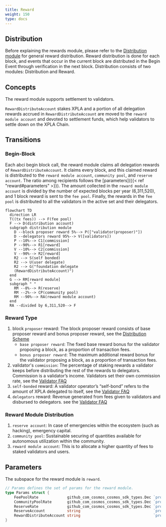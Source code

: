 ```yaml
---
title: Reward
weight: 150
type: docs
---
```


## Distribution

Before explaining the rewards module, please refer to the [Distribution module](https://docs.xpla.io/develop/develop/core-modules/distribution/) for general reward distribution. Reward distribution is done for each block, and events that occur in the current block are distributed in the Begin Event through verification in the next block. Distribution consists of two modules: Distribution and Reward.

## Concepts

The reward module supports settlement to validators.

`RewardDistributeAccount` stakes XPLA and a portion of all delegation rewards accrued in `RewardDistributeAccount` are moved to the `reward module account` and devoted to settlement funds, which help validators to settle down on the XPLA Chain.

## Transitions

### Begin-Block

Each abci begin block call, the reward module claims all delegation rewards of `RewardDistributeAccount`. It claims every block, and this claimed reward is distributed to the `reward module account`, `community pool`, and `reserve account`. The ratio among recipients follows the [parameters]({{< ref "reward#parameters" >}}). The amount collected in the `reward module account` is divided by the number of expected blocks per year (6,311,520), and 1 block reward is sent to the `fee pool`. Finally, the rewards in the `fee pool` is distributed to all the validators in the active set and their delegators.

```mermaid
flowchart TD
  direction LR
  T((tx fees)) --> F(fee pool)
  F --> D(distribution account)
  subgraph distribution module
    D --block proposer reward 5%--> P(["validator(proposer)"])
    D --delegators reward 95%--> V([validators])
    P --10%--> C1[commission]
    P --90%--> R1[reward]
    V --10%--> C2[commission]
    V --90%--> R2[reward]
    R2 --> S(self bonded)
    R2 --> U(user delegate)
    R2 --> G("foundation delegate
    (RewardDistributeAccount)")
  end
  G --> RM[reward module]
  subgraph " "
    RM --8%--> R(reserve)
    RM --2%--> CP(community pool)
    RM --90%--> RA(reward module account)
  end
  RA --divided by 6,311,520--> F
```

### Reward Type

1. block `proposer` reward: The block proposer reward consists of base proposer reward and bonus proposer reward, see the [Distribution Scheme](https://docs.xpla.io/develop/develop/core-modules/distribution/#the-distribution-scheme)
    - `base proposer reward`: The fixed base reward bonus for the validator proposing a block, as a proportion of transaction fees.
    - `bonus proposer reward`: The maximum additional reward bonus for the validator proposing a block, as a proportion of transaction fees.
2. validator's `commission`: The percentage of staking rewards a validator keeps before distributing the rest of the rewards to delegators. Commission is a validator’s income. Validators set their own commission rate, see the [Validator FAQ](https://docs.xpla.io/full-node/full-node/manage-a-validator/validator-faq/#what-is-a-validators-commission)
3. `self-bonded` reward: A validator operator’s “self-bond” refers to the amount of XPLA delegated to itself, see the [Validator FAQ](https://docs.xpla.io/full-node/full-node/manage-a-validator/validator-faq/#are-validators-required-to-self-bond-xpla)
4. `delegators` reward: Revenue generated from fees given to validators and disbursed to delegators. see the [Validator FAQ](https://docs.xpla.io/full-node/full-node/manage-a-validator/validator-faq/#rewards)

### Reward Module Distribution
1. `reserve account`: In case of emergencies within the ecosystem (such as hacking), emergency capital.
2. `community pool`: Sustainable securing of quantities available for autonomous utilization within the community.
3. `reward module account`: This is to allocate a higher quantity of fees to staked validators and users.

## Parameters

The subspace for the reward module is `reward`.

```go
// Params defines the set of params for the reward module.
type Params struct {
	FeePoolRate             github_com_cosmos_cosmos_sdk_types.Dec `protobuf:"bytes,1,opt,name=fee_pool_rate,json=feePoolRate,proto3,customtype=github.com/cosmos/cosmos-sdk/types.Dec" json:"fee_pool_rate" yaml:"fee_pool_rate"`
	CommunityPoolRate       github_com_cosmos_cosmos_sdk_types.Dec `protobuf:"bytes,2,opt,name=community_pool_rate,json=communityPoolRate,proto3,customtype=github.com/cosmos/cosmos-sdk/types.Dec" json:"community_pool_rate" yaml:"community_pool_rate"`
	ReserveRate             github_com_cosmos_cosmos_sdk_types.Dec `protobuf:"bytes,3,opt,name=reserve_rate,json=reserveRate,proto3,customtype=github.com/cosmos/cosmos-sdk/types.Dec" json:"reserve_rate" yaml:"reserve_rate"`
	ReserveAccount          string                                 `protobuf:"bytes,4,opt,name=reserve_account,json=reserveAccount,proto3" json:"reserve_account,omitempty"`
	RewardDistributeAccount string                                 `protobuf:"bytes,5,opt,name=reward_distribute_account,json=rewardDistributeAccount,proto3" json:"reward_distribute_account,omitempty"`
}
```
